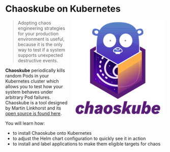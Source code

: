 # Chaoskube on Kubernetes #

<img align="right" alt="Chaoskube" title="Chaoskube" src="./assets/chaoskube.png" width=300>

> Adopting chaos engineering strategies for your production environment is useful, because it is the only way to test if a system supports unexpected destructive events.

**Chaoskube** periodically kills random Pods in your Kubernetes cluster which allows you to test how your system behaves under arbitrary Pod failures. Chaoskube is a tool designed by Martin Linkhorst and its [open source is found here](https://github.com/linki/chaoskube).

You will learn how:

- to install Chaoskube onto Kubernetes
- to adjust the Helm chart configuration to quickly see it in action
- to install and label applications to make them eligible targets for chaos
